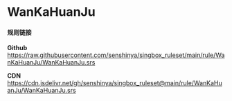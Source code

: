 # WanKaHuanJu

#### 规则链接

**Github**
https://raw.githubusercontent.com/senshinya/singbox_ruleset/main/rule/WanKaHuanJu/WanKaHuanJu.srs

**CDN**
https://cdn.jsdelivr.net/gh/senshinya/singbox_ruleset@main/rule/WanKaHuanJu/WanKaHuanJu.srs